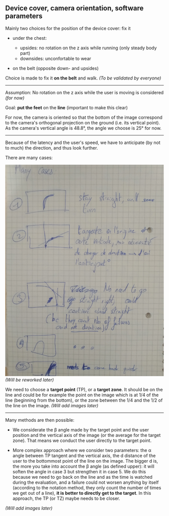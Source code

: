 ## Device cover, camera orientation, software parameters

Mainly two choices for the position of the device cover: fix it

* under the chest:
    - upsides: no rotation on the z axis while running (only steady body part)
    - downsides: unconfortable to wear

* on the belt (opposite down- and upsides)

Choice is made to fix it **on the belt** and walk. *(To be validated by everyone)*

---

Assumption: No rotation on the z axis while the user is moving is considered *(for now)*

Goal: **put the feet** on the **line** (important to make this clear)

For now, the camera is oriented so that the bottom of the image correspond to the camera's orthogonal projection on the ground (i.e. its vertical point). As the camera's vertical angle is 48.8°, the angle we choose is 25° for now.

---

Because of the latency and the user's speed, we have to anticipate (by not to much) the direction, and thus look further.

There are many cases:

![manycases](assets/direction_cases.jpg)
*(Will be reworked later)*

We need to choose a **target point** (TP), or a **target zone**. It should be on the line and could be for example the point on the image which is at 1/4 of the line (beginning from the bottom), or the zone between the 1/4 and the 1/2 of the line on the image. *(Will add images later)*

---

Many methods are then possible:

* We considerate the β angle made by the target point and the user position and the vertical axis of the image (or the average for the target zone). That means we conduct the user directly to the target point.

* More complex approach where we consider two parameters: the α angle between TP tangent and the vertical axis, the d distance of the user to the bottommost point of the line on the image.
The bigger d is, the more you take into account the β angle (as defined upper): it will soften the angle in case 3 but strengthen it in case 5.
We do this because we need to go back on the line and as the time is watched during the evaluation, and a failure could not worsen anything by itself (according to the notation method, they only count the number of times we get out of a line), **it is better to directly get to the target**.
In this approach, the TP (or TZ) maybe needs to be closer.

*(Will add images later)*
